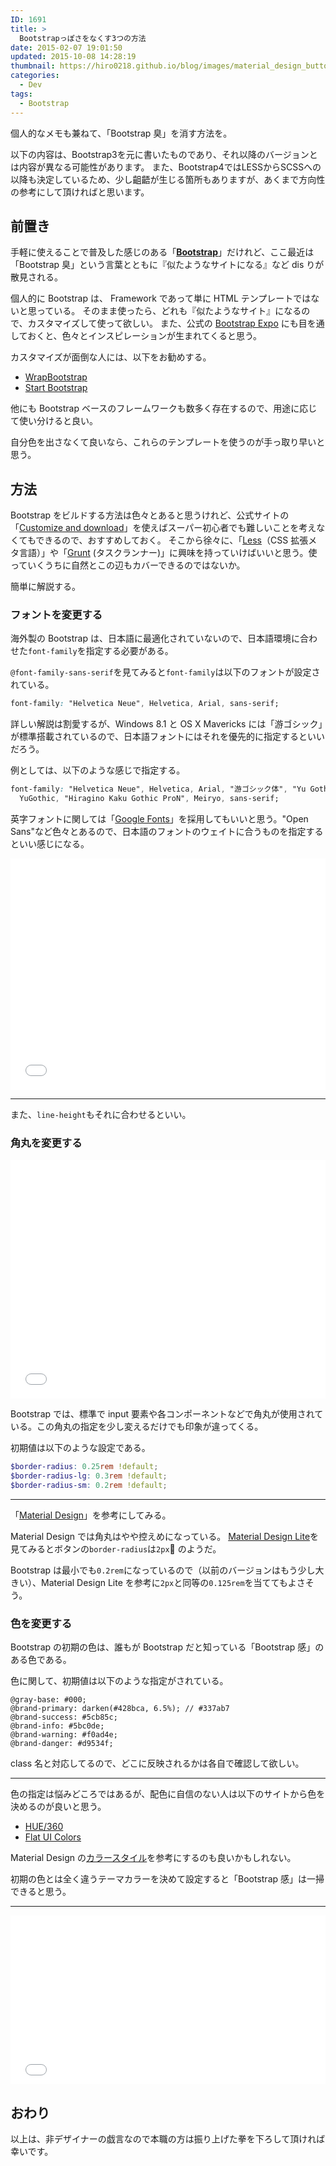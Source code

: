 ```yaml
---
ID: 1691
title: >
  Bootstrapっぽさをなくす3つの方法
date: 2015-02-07 19:01:50
updated: 2015-10-08 14:28:19
thumbnail: https://hiro0218.github.io/blog/images/material_design_button.png
categories:
  - Dev
tags:
  - Bootstrap
---
```


個人的なメモも兼ねて、「Bootstrap 臭」を消す方法を。

<p class="c-alert">以下の内容は、Bootstrap3を元に書いたものであり、それ以降のバージョンとは内容が異なる可能性があります。
また、Bootstrap4ではLESSからSCSSへの以降も決定しているため、少し齟齬が生じる箇所もありますが、あくまで方向性の参考にして頂ければと思います。
</p>

<!--more-->

## 前置き

手軽に使えることで普及した感じのある「<b><a href="http://getbootstrap.com/">Bootstrap</a></b>」だけれど、ここ最近は「Bootstrap 臭」という言葉とともに『似たようなサイトになる』など dis りが散見される。

個人的に Bootstrap は、 Framework であって単に HTML テンプレートではないと思っている。
そのまま使ったら、どれも『似たようなサイト』になるので、カスタマイズして使って欲しい。
また、公式の <a href="https://expo.getbootstrap.com/">Bootstrap Expo</a> にも目を通しておくと、色々とインスピレーションが生まれてくると思う。

カスタマイズが面倒な人には、以下をお勧めする。

- [WrapBootstrap](https://wrapbootstrap.com/)
- [Start Bootstrap](http://startbootstrap.com/)

他にも Bootstrap ベースのフレームワークも数多く存在するので、用途に応じて使い分けると良い。

自分色を出さなくて良いなら、これらのテンプレートを使うのが手っ取り早いと思う。

## 方法

Bootstrap をビルドする方法は色々とあると思うけれど、公式サイトの「[Customize and download](https://getbootstrap.com/docs/3.4/customize/)」を使えばスーパー初心者でも難しいことを考えなくてもできるので、おすすめしておく。
そこから徐々に、「[Less](https://lesscss.org/)（CSS 拡張メタ言語）」や「[Grunt](https://gruntjs.com/) (タスクランナー)」に興味を持っていけばいいと思う。使っていくうちに自然とこの辺もカバーできるのではないか。

簡単に解説する。

### フォントを変更する

海外製の Bootstrap は、日本語に最適化されていないので、日本語環境に合わせた<code>font-family</code>を指定する必要がある。

<code>@font-family-sans-serif</code>を見てみると<code>font-family</code>は以下のフォントが設定されている。

```css
font-family: "Helvetica Neue", Helvetica, Arial, sans-serif;
```

詳しい解説は割愛するが、Windows 8.1 と OS X Mavericks には「游ゴシック」が標準搭載されているので、日本語フォントにはそれを優先的に指定するといいだろう。

例としては、以下のような感じで指定する。

```css
font-family: "Helvetica Neue", Helvetica, Arial, "游ゴシック体", "Yu Gothic",
  YuGothic, "Hiragino Kaku Gothic ProN", Meiryo, sans-serif;
```

英字フォントに関しては「<a href="https://www.google.com/fonts">Google Fonts</a>」を採用してもいいと思う。"Open Sans"など色々とあるので、日本語のフォントのウェイトに合うものを指定するといい感じになる。

<iframe height='370' scrolling='no' title='show Bootstrap design better - font' src='//codepen.io/hiro0218/embed/vzgOwG/?height=370&theme-id=light&default-tab=result&embed-version=2' frameborder='no' allowtransparency='true' allowfullscreen='true' style='width: 100%;'>See the Pen <a href='https://codepen.io/hiro0218/pen/vzgOwG/'>show Bootstrap design better - font</a> by hiro (<a href='https://codepen.io/hiro0218'>@hiro0218</a>) on <a href='https://codepen.io'>CodePen</a>.
</iframe>

---

また、<code>line-height</code>もそれに合わせるといい。

### 角丸を変更する

<iframe height='382' scrolling='no' title='show Bootstrap design better - border-radius' src='//codepen.io/hiro0218/embed/yxgOyb/?height=382&theme-id=light&default-tab=result&embed-version=2' frameborder='no' allowtransparency='true' allowfullscreen='true' style='width: 100%;'>See the Pen <a href='https://codepen.io/hiro0218/pen/yxgOyb/'>show Bootstrap design better - border-radius</a> by hiro (<a href='https://codepen.io/hiro0218'>@hiro0218</a>) on <a href='https://codepen.io'>CodePen</a>.
</iframe>

Bootstrap では、標準で input 要素や各コンポーネントなどで角丸が使用されている。この角丸の指定を少し変えるだけでも印象が違ってくる。

初期値は以下のような設定である。

```scss
$border-radius: 0.25rem !default;
$border-radius-lg: 0.3rem !default;
$border-radius-sm: 0.2rem !default;
```

---

「[Material Design](http://www.google.com/design/spec/material-design/introduction.html)」を参考にしてみる。

Material Design では角丸はやや控えめになっている。
[Material Design Lite](https://material.io/design/components/buttons.html)を見てみるとボタンの`border-radius`は`2px` のようだ。

Bootstrap は最小でも`0.2rem`になっているので（以前のバージョンはもう少し大きい）、Material Design Lite を参考に`2px`と同等の`0.125rem`を当ててもよさそう。

### 色を変更する

Bootstrap の初期の色は、誰もが Bootstrap だと知っている「Bootstrap 感」のある色である。

色に関して、初期値は以下のような指定がされている。

```less
@gray-base: #000;
@brand-primary: darken(#428bca, 6.5%); // #337ab7
@brand-success: #5cb85c;
@brand-info: #5bc0de;
@brand-warning: #f0ad4e;
@brand-danger: #d9534f;
```

class 名と対応してるので、どこに反映されるかは各自で確認して欲しい。

---

色の指定は悩みどころではあるが、配色に自信のない人は以下のサイトから色を決めるのが良いと思う。

- [HUE/360](https://hue360.herokuapp.com/)
- [Flat UI Colors](https://flatuicolors.com/)

Material Design の[カラースタイル](https://material.io/design/color/the-color-system.html)を参考にするのも良いかもしれない。

初期の色とは全く違うテーマカラーを決めて設定すると「Bootstrap 感」は一掃できると思う。

---

<iframe height='270' scrolling='no' title='show Bootstrap design better - color' src='//codepen.io/hiro0218/embed/rZjeaY/?height=270&theme-id=light&default-tab=result&embed-version=2' frameborder='no' allowtransparency='true' allowfullscreen='true' style='width: 100%;'>See the Pen <a href='https://codepen.io/hiro0218/pen/rZjeaY/'>show Bootstrap design better - color</a> by hiro (<a href='https://codepen.io/hiro0218'>@hiro0218</a>) on <a href='https://codepen.io'>CodePen</a>.
</iframe>

## おわり

以上は、非デザイナーの戯言なので本職の方は振り上げた拳を下ろして頂ければ幸いです。
